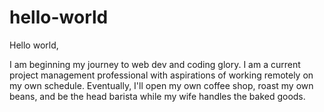 # hello-world

Hello world, 

I am beginning my journey to web dev and coding glory. I am a current project management professional with aspirations of working remotely on my own schedule. Eventually, I'll open my own coffee shop, roast my own beans, and be the head barista while my wife handles the baked goods. 

